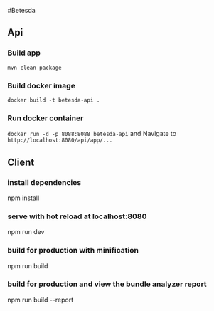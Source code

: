 #Betesda

## Api

### Build app
`mvn clean package`

### Build docker image
`docker build -t betesda-api .`

### Run docker container
`docker run -d -p 8088:8088 betesda-api` and Navigate to `http://localhost:8080/api/app/...`

## Client

### install dependencies
npm install

### serve with hot reload at localhost:8080
npm run dev

### build for production with minification
npm run build

### build for production and view the bundle analyzer report
npm run build --report

